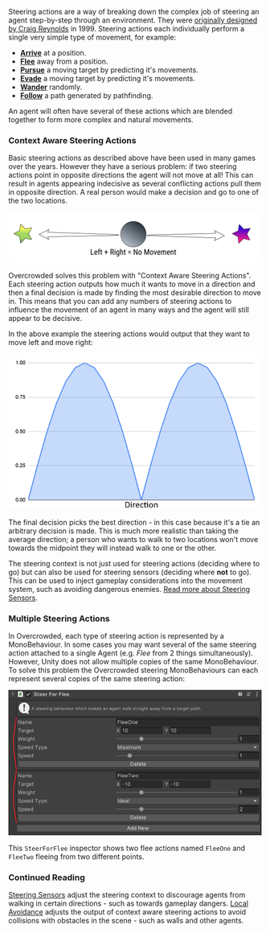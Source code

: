 Steering actions are a way of breaking down the complex job of steering an agent step-by-step through an environment. They were [originally designed by Craig Reynolds](http://www.red3d.com/cwr/steer/gdc99/) in 1999. Steering actions each individually perform a single very simple type of movement, for example:

 - [**Arrive**](../../Reference/MonoBehaviours/Steering/SteerForArrival) at a position.
 - [**Flee**](../../Reference/MonoBehaviours/Steering/SteerForFlee) away from a position.
 - [**Pursue**](../../Reference/MonoBehaviours/Steering/SteerForPursue) a moving target by predicting it's movements.
 - [**Evade**](../../Reference/MonoBehaviours/Steering/SteerForEvade) a moving target by predicting it's movements.
 - [**Wander**](../../Reference/Monobehaviours/Steering/SteerForWander) randomly.
 - [**Follow**](../../Reference/MonoBehaviours/Steering/SteerForGoal) a path generated by pathfinding.

An agent will often have several of these actions which are blended together to form more complex and natural movements.

### Context Aware Steering Actions

Basic steering actions as described above have been used in many games over the years. However they have a serious problem: if two steering actions point in opposite directions the agent will not move at all! This can result in agents appearing indecisive as several conflicting actions pull them in opposite direction. A real person would make a decision and go to one of the two locations.

![Indecisive Agent](../images/SteeringBehavioursNoMovement.png)

Overcrowded solves this problem with "Context Aware Steering Actions". Each steering action outputs how much it wants to move in a direction and then a final decision is made by finding the most desirable direction to move in. This means that you can add any numbers of steering actions to influence the movement of an agent in many ways and the agent will still appear to be decisive.

In the above example the steering actions would output that they want to move left and move right:

![Steering Context Graph](../images/SteeringContextGraph.png)

The final decision picks the best direction - in this case because it's a tie an arbitrary decision is made. This is much more realistic than taking the average direction; a person who wants to walk to two locations won't move towards the midpoint they will instead walk to one or the other.

The steering context is not just used for steering actions (deciding where to go) but can also be used for steering sensors (deciding where **not** to go). This can be used to inject gameplay considerations into the movement system, such as avoiding dangerous enemies. [Read more about Steering Sensors](../SteeringSensors).

### Multiple Steering Actions

In Overcrowded, each type of steering action is represented by a MonoBehaviour. In some cases you may want several of the same steering action attached to a single Agent (e.g. _Flee_ from 2 things simultaneously). However, Unity does not allow multiple copies of the same MonoBehaviour. To solve this problem the Overcrowded steering MonoBehaviours can each represent several copies of the same steering action:

![Two Instances Of SteerForFlee](../images/SteerForFleeTwoInstances.png)

This `SteerForFlee` inspector shows two flee actions named `FleeOne` and `FleeTwo` fleeing from two different points.

### Continued Reading

[Steering Sensors](../SteeringSensors) adjust the steering context to discourage agents from walking in certain directions - such as towards gameplay dangers.
[Local Avoidance](../LocalAvoidance) adjusts the output of context aware steering actions to avoid collisions with obstacles in the scene - such as walls and other agents.